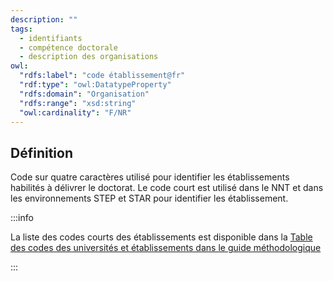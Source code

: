 ```yaml
---
description: ""
tags:
  - identifiants
  - compétence doctorale
  - description des organisations
owl:
  "rdfs:label": "code établissement@fr"
  "rdf:type": "owl:DatatypeProperty"
  "rdfs:domain": "Organisation"
  "rdfs:range": "xsd:string"
  "owl:cardinality": "F/NR"
---
```


<OntologyTable frontMatter={frontMatter}/>

## Définition

Code sur quatre caractères utilisé pour identifier les établissements habilités à délivrer le doctorat. Le code court est utilisé dans le NNT et dans les environnements STEP et STAR pour identifier les établissement.

:::info

La liste des codes courts des établissements est disponible dans la [Table des codes des universités et établissements dans le guide méthodologique](https://documentation.abes.fr/sudoc/regles/CodesUnivEtab.htm)

:::
